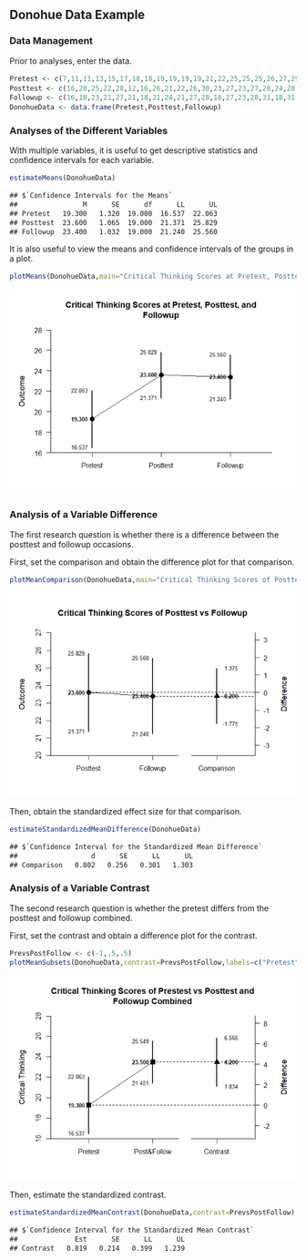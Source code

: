 
## Donohue Data Example

### Data Management

Prior to analyses, enter the data.


```r
Pretest <- c(7,11,11,13,15,17,18,18,19,19,19,19,21,22,25,25,25,26,27,29)
Posttest <- c(16,20,25,22,28,12,16,26,21,22,26,30,23,27,23,27,28,24,28,28)
Followup <- c(16,18,23,21,27,21,18,21,24,21,27,28,18,27,23,28,31,18,31,27)
DonohueData <- data.frame(Pretest,Posttest,Followup)
```

### Analyses of the Different Variables

With multiple variables, it is useful to get descriptive statistics and confidence intervals for each variable.


```r
estimateMeans(DonohueData)
```

```
## $`Confidence Intervals for the Means`
##                M      SE      df      LL      UL
## Pretest   19.300   1.320  19.000  16.537  22.063
## Posttest  23.600   1.065  19.000  21.371  25.829
## Followup  23.400   1.032  19.000  21.240  25.560
```

It is also useful to view the means and confidence intervals of the groups in a plot.


```r
plotMeans(DonohueData,main="Critical Thinking Scores at Pretest, Posttest, and Followup",ylab="Critical Thinking Score")
```

![](figures/Donohue-Means-1.png)<!-- -->
 
### Analysis of a Variable Difference

The first research question is whether there is a difference between the posttest and followup occasions.

First, set the comparison and obtain the difference plot for that comparison.


```r
plotMeanComparison(DonohueData,main="Critical Thinking Scores of Posttest vs Followup",ylab="Critical Thinking Score")
```

![](figures/Donohue-Comparison-1.png)<!-- -->

Then, obtain the standardized effect size for that comparison.


```r
estimateStandardizedMeanDifference(DonohueData)
```

```
## $`Confidence Interval for the Standardized Mean Difference`
##                  d      SE      LL      UL
## Comparison   0.802   0.256   0.301   1.303
```

### Analysis of a Variable Contrast

The second research question is whether the pretest differs from the posttest and followup combined.

First, set the contrast and obtain a difference plot for the contrast.


```r
PrevsPostFollow <- c(-1,.5,.5)
plotMeanSubsets(DonohueData,contrast=PrevsPostFollow,labels=c("Pretest","Post&Follow"),main="Critical Thinking Scores of Prestest vs Posttest and Followup Combined",ylab="Critical Thinking Score")
```

![](figures/Donohue-Contrast-1.png)<!-- -->

Then, estimate the standardized contrast.


```r
estimateStandardizedMeanContrast(DonohueData,contrast=PrevsPostFollow)
```

```
## $`Confidence Interval for the Standardized Mean Contrast`
##              Est      SE      LL      UL
## Contrast   0.819   0.214   0.399   1.239
```
